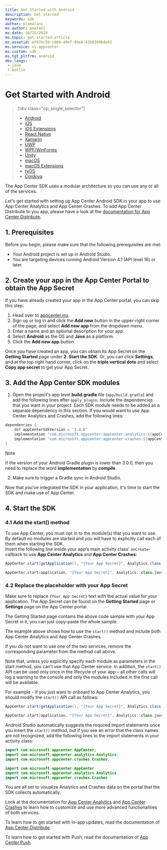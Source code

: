 ```yaml
---
title: Get Started with Android
description: Get started
keywords: sdk
author: elamalani
ms.author: emalani
ms.date: 10/15/2019
ms.topic: get-started-article
ms.assetid: ef67ec59-c868-49e7-99e8-42b0399bde92
ms.service: vs-appcenter
ms.custom: sdk
ms.tgt_pltfrm: android
dev_langs:
 - java
 - kotlin
---
```


# Get Started with Android

> [!div  class="op_single_selector"]
> * [Android](android.md)
> * [iOS](ios.md)
> * [iOS Extensions](ios-extensions.md)
> * [React Native](react-native.md)
> * [Xamarin](xamarin.md)
> * [UWP](uwp.md)
> * [WPF/WinForms](wpf-winforms.md)
> * [Unity](unity.md)
> * [macOS](macos.md)
> * [macOS Extensions](macos-extensions.md)
> * [tvOS](tvos.md)
> * [Cordova](cordova.md)

The App Center SDK uses a modular architecture so you can use any or all of the services.

Let's get started with setting up App Center Android SDK in your app to use App Center Analytics and App Center Crashes. To add App Center Distribute to you app, please have a look at the [documentation for App Center Distribute](~/sdk/distribute/android.md).

## 1. Prerequisites

Before you begin, please make sure that the following prerequisites are met:

* Your Android project is set up in Android Studio.
* You are targeting devices running Android Version 4.1 (API level 16) or later.

## 2. Create your app in the App Center Portal to obtain the App Secret

If you have already created your app in the App Center portal, you can skip this step.

1. Head over to [appcenter.ms](https://appcenter.ms).
2. Sign up or log in and click the **Add new** button in the upper-right corner of the page, and select **Add new app** from the dropdown menu.
3. Enter a name and an optional description for your app.
4. Select **Android** as the OS and **Java** as a platform.
5. Click the **Add new app** button.

Once you have created an app, you can obtain its App Secret on the **Getting Started** page under **2. Start the SDK**. Or, you can click **Settings**, and at the top right hand corner, click on the **triple vertical dots** and select **Copy app secret** to get your App Secret.

## 3. Add the App Center SDK modules

1. Open the project's app level **build.gradle** file (`app/build.gradle`) and add the following lines after `apply plugin`. Include the dependencies that you want in your project. Each SDK module needs to be added as a separate dependency in this section. If you would want to use App Center Analytics and Crashes, add the following lines:

  ```groovy
  dependencies {
      def appCenterSdkVersion = '2.4.0'
      implementation "com.microsoft.appcenter:appcenter-analytics:${appCenterSdkVersion}"
      implementation "com.microsoft.appcenter:appcenter-crashes:${appCenterSdkVersion}"
  }
  ```

  > [!NOTE]
  > If the version of your Android Gradle plugin is lower than 3.0.0, then you need to replace the word **implementation** by **compile**.

2. Make sure to trigger a Gradle sync in Android Studio.

Now that you've integrated the SDK in your application, it's time to start the SDK and make use of App Center.

## 4. Start the SDK

### 4.1 Add the start() method

To use App Center, you must opt in to the module(s) that you want to use. By default no modules are started and you will have to explicitly call each of them when starting the SDK.  
Insert the following line inside your app's main activity class' `onCreate`-callback to use **App Center Analytics** and **App Center Crashes**:

```java
AppCenter.start(getApplication(), "{Your App Secret}", Analytics.class, Crashes.class);
```
```kotlin
AppCenter.start(application, "{Your App Secret}", Analytics::class.java, Crashes::class.java)
```

### 4.2 Replace the placeholder with your App Secret

Make sure to replace `{Your App Secret}` text with the actual value for your application. The App Secret can be found on the **Getting Started** page or **Settings** page on the App Center portal.

The Getting Started page contains the above code sample with your App Secret in it, you can just copy-paste the whole sample.

The example above shows how to use the `start()` method and include both App Center Analytics and App Center Crashes.

If you do not want to use one of the two services, remove the corresponding parameter from the method call above.

Note that, unless you explicitly specify each module as parameters in the start method, you can't use that App Center service. In addition, the `start()` API can be used only once in the lifecycle of your app – all other calls will log a warning to the console and only the modules included in the first call will be available.

For example - If you just want to onboard to App Center Analytics, you should modify the `start()` API call as follows:

```java
AppCenter.start(getApplication(), "{Your App Secret}", Analytics.class);
```
```kotlin
AppCenter.start(application, "{Your App Secret}", Analytics::class.java)
```

Android Studio automatically suggests the required import statements once you insert the `start()` method, but if you see an error that the class names are not recognized, add the following lines to the import statements in your activity class:

```java
import com.microsoft.appcenter.AppCenter;
import com.microsoft.appcenter.analytics.Analytics;
import com.microsoft.appcenter.crashes.Crashes;
```
```kotlin
import com.microsoft.appcenter.AppCenter
import com.microsoft.appcenter.analytics.Analytics
import com.microsoft.appcenter.crashes.Crashes
```

You are all set to visualize Analytics and Crashes data on the portal that the SDK collects automatically.

Look at the documentation for [App Center Analytics](~/sdk/analytics/android.md) and [App Center Crashes](~/sdk/crashes/android.md) to learn how to customize and use more advanced functionalities of both services.

To learn how to get started with in-app updates, read the documentation of [App Center Distribute](~/sdk/distribute/android.md).

To learn how to get started with Push, read the documentation of [App Center Push](~/sdk/push/android.md).
